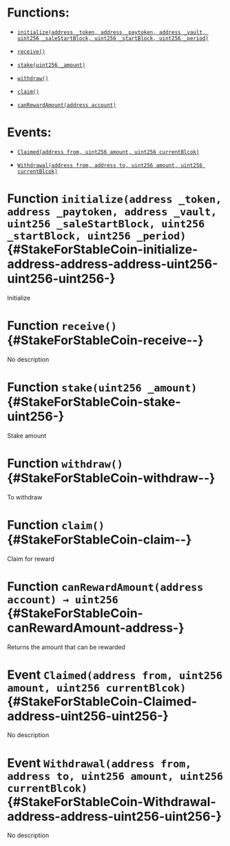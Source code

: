 # Functions:

- [`initialize(address _token, address _paytoken, address _vault, uint256 _saleStartBlock, uint256 _startBlock, uint256 _period)`](#StakeForStableCoin-initialize-address-address-address-uint256-uint256-uint256-)

- [`receive()`](#StakeForStableCoin-receive--)

- [`stake(uint256 _amount)`](#StakeForStableCoin-stake-uint256-)

- [`withdraw()`](#StakeForStableCoin-withdraw--)

- [`claim()`](#StakeForStableCoin-claim--)

- [`canRewardAmount(address account)`](#StakeForStableCoin-canRewardAmount-address-)

# Events:

- [`Claimed(address from, uint256 amount, uint256 currentBlcok)`](#StakeForStableCoin-Claimed-address-uint256-uint256-)

- [`Withdrawal(address from, address to, uint256 amount, uint256 currentBlcok)`](#StakeForStableCoin-Withdrawal-address-address-uint256-uint256-)

# Function `initialize(address _token, address _paytoken, address _vault, uint256 _saleStartBlock, uint256 _startBlock, uint256 _period)` {#StakeForStableCoin-initialize-address-address-address-uint256-uint256-uint256-}

Initialize

# Function `receive()` {#StakeForStableCoin-receive--}

No description

# Function `stake(uint256 _amount)` {#StakeForStableCoin-stake-uint256-}

Stake amount

# Function `withdraw()` {#StakeForStableCoin-withdraw--}

To withdraw

# Function `claim()` {#StakeForStableCoin-claim--}

Claim for reward

# Function `canRewardAmount(address account) → uint256` {#StakeForStableCoin-canRewardAmount-address-}

Returns the amount that can be rewarded

# Event `Claimed(address from, uint256 amount, uint256 currentBlcok)` {#StakeForStableCoin-Claimed-address-uint256-uint256-}

No description

# Event `Withdrawal(address from, address to, uint256 amount, uint256 currentBlcok)` {#StakeForStableCoin-Withdrawal-address-address-uint256-uint256-}

No description
